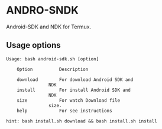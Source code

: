 # ANDRO-SNDK
Android-SDK and NDK for Termux.

## Usage options
```
Usage: bash android-sdk.sh [option]

	Option			Description

	download		For download Android SDK and 
				NDK
	install			For install Android SDK and 
				NDK
	size			For watch Download file
				size.
	help			For see instructions

hint: bash install.sh download && bash install.sh install
```
